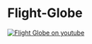 # Flight-Globe

[![Flight Globe on youtube](https://img.youtube.com/vi/STzqlqgNp7o/0.jpg)](https://www.youtube.com/watch?v=STzqlqgNp7o) 
